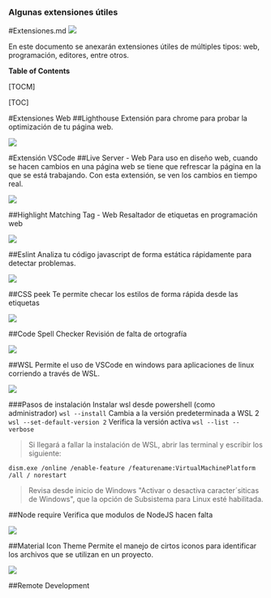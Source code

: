 ### Algunas extensiones útiles

#Extensiones.md
![](https://s1.eestatic.com/2019/04/09/actualidad/actualidad_389724726_130511334_1410x750.jpg)

En este documento se anexarán extensiones útiles de múltiples tipos: web, programación, editores, entre otros.

**Table of Contents**

[TOCM]

[TOC]

#Extensiones Web
##Lighthouse
Extensión para chrome para probar la optimización de tu página web.

![](https://www.dotcominfoway.com/wp-content/uploads/2018/07/Lighthouse-Chrome-Extension-for-seo1.png)

#Extensión VSCode
##Live Server - Web
Para uso en diseño web, cuando se hacen cambios en una página web se tiene que refrescar la página en la que se está trabajando. Con esta extensión, se ven los cambios en tiempo real.

![](https://i.ytimg.com/vi/1XwAPLe3kwg/maxresdefault.jpg)

##Highlight Matching Tag - Web
Resaltador de etiquetas en programación web

![](https://images2.imgbox.com/c6/c3/sLkQluHb_o.png)

##Eslint
Analiza tu código javascript de forma estática rápidamente para detectar problemas.

![](https://spin.atomicobject.com/wp-content/uploads/eslint.png)

##CSS peek
Te permite checar los estilos de forma rápida desde las etiquetas

![](https://blogger.googleusercontent.com/img/b/R29vZ2xl/AVvXsEjHLWgC2aJk7xTTLWCaQsHJvUYOzdmBmJgSQEhYYj70rthuLUnjNjxtA_VSHC9MTpOk9P0kd46GLGGUpnNt7cxU_RxrtErF7ahi6zZGGKkMNYabn6DvuZ9iJ2-LWneNgiS_5d64pTnLb4D-siBzuuEsz4m2Eia_bvgaE6yoLxqkjEi1pujr_NYL6tEG/s1674/CSS%20Peek.png)

##Code Spell Checker
Revisión de falta de ortografía

![](https://i.ytimg.com/vi/8uVJXMNUeyA/maxresdefault.jpg?sqp=-oaymwEmCIAKENAF8quKqQMa8AEB-AH-CYAC0AWKAgwIABABGBMgWCh_MA8=&rs=AOn4CLCDhCzcPfkm1szt9_nFkVcY-sB1Mg)

##WSL
Permite el uso de VSCode en windows para aplicaciones de linux corriendo a través de WSL.

![](https://www.linux.com/wp-content/uploads/2019/08/wsl-main.png)

###Pasos de instalación
Instalar wsl desde powershell (como administrador)
`wsl --install`
Cambia a la versión predeterminada a WSL 2
`wsl --set-default-version 2`
Verifica la versión activa
`wsl --list --verbose`

>Si llegará a fallar la instalación de WSL, abrir las terminal y escribir los siguiente:

`dism.exe /online /enable-feature /featurename:VirtualMachinePlatform /all / norestart`

>Revisa desde inicio de Windows "Activar o desactiva caracter´siticas de Windows", que la opción de Subsistema para Linux esté habilitada.

##Node require
Verifica que modulos de NodeJS hacen falta

![](https://www.codewithc.com/wp-content/uploads/2017/04/The-Node.js-Way-%E2%80%93-How-require-Actually-Works.jpg)

##Material Icon Theme
Permite el manejo de cirtos iconos para identificar los archivos que se utilizan en un proyecto.

![](https://reactjsexample.com/content/images/2022/06/Code-2022-23-57-51.jpg)

##Remote Development
